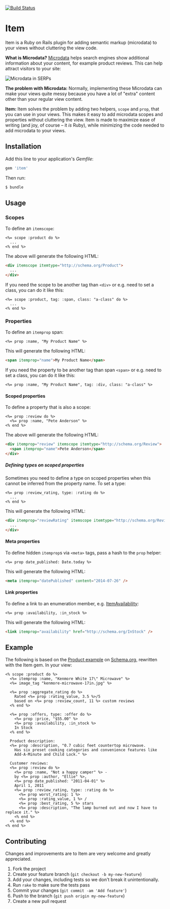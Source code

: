 [![Build Status](https://secure.travis-ci.org/lassebunk/item.png)](http://travis-ci.org/lassebunk/item)

# Item

Item is a Ruby on Rails plugin for adding semantic markup (microdata) to your views without cluttering the view code.

**What is Microdata?** [Microdata](http://schema.org) helps search engines show additional information about your content, for example product reviews.
This can help attract visitors to your site:

![Microdata in SERPs](http://i.imgur.com/bCi0GHF.png)

**The problem with Microdata:** Normally, implementing these Microdata can make your views quite messy because you have a lot of "extra" content other than your regular view content.

**Item:** Item solves the problem by adding two helpers, `scope` and `prop`, that you can use in your views.
This makes it easy to add microdata scopes and properties without cluttering the view. Item is made to maximize ease of writing (and joy, of course – it *is* Ruby), while minimizing the code needed to add microdata to your views.

## Installation

Add this line to your application's *Gemfile*:

```ruby
gem 'item'
```

Then run:

```bash
$ bundle
```

## Usage

### Scopes

To define an `itemscope`:

```erb
<%= scope :product do %>
  ...
<% end %>
```

The above will generate the following HTML:

```html
<div itemscope itemtype="http://schema.org/Product">
  ...
</div>
```

If you need the scope to be another tag than `<div>` or e.g. need to set a class, you can do it like this:

```erb
<%= scope :product, tag: :span, class: "a-class" do %>
  ...
<% end %>
```

### Properties

To define an `itemprop` span:

```erb
<%= prop :name, "My Product Name" %>
```

This will generate the following HTML:

```html
<span itemprop="name">My Product Name</span>
```

If you need the property to be another tag than span `<span>` or e.g. need to set a class, you can do it like this:

```erb
<%= prop :name, "My Product Name", tag: :div, class: "a-class" %>
```

#### Scoped properties

To define a property that is also a scope:

```erb
<%= prop :review do %>
  <%= prop :name, "Pete Anderson" %>
<% end %>
```

The above will generate the following HTML:

```html
<div itemprop="review" itemscope itemtype="http://schema.org/Review">
  <span itemprop="name">Pete Anderson</span>
</div>
```

##### Defining types on scoped properties

Sometimes you need to define a type on scoped properties when this cannot be inferred from the property name. To set a type:

```erb
<%= prop :review_rating, type: :rating do %>
  ...
<% end %>
```

This will generate the following HTML:

```html
<div itemprop="reviewRating" itemscope itemtype="http://schema.org/Review">
  ...
</div>
```


#### Meta properties

To define hidden `itemprop`s via `<meta>` tags, pass a hash to the `prop` helper:

```erb
<%= prop date_published: Date.today %>
```

This will generate the following HTML:

```html
<meta itemprop="datePublished" content="2014-07-26" />
```

#### Link properties

To define a link to an enumeration member, e.g. [ItemAvailability](http://schema.org/ItemAvailability):

```erb
<%= prop :availability, :in_stock %>
```

This will generate the following HTML:

```html
<link itemprop="availability" href="http://schema.org/InStock" />
```

## Example

The following is based on the [Product example](http://schema.org/Product) on [Schema.org](http://schema.org), rewritten with the Item gem. In your view:

```erb
<% scope :product do %>
  <%= itemprop :name, "Kenmore White 17\" Microwave" %>
  <%= image_tag "kenmore-microwave-17in.jpg" %>

  <%= prop :aggregate_rating do %>
    Rated <%= prop :rating_value, 3.5 %>/5
    based on <%= prop :review_count, 11 %> custom reviews
  <% end %>

  <%= prop :offers, type: :offer do %>
    <%= prop :price, "$55.00" %>
    <%= prop :availability, :in_stock %>
    In Stock
  <% end %>

  Product description:
  <%= prop :description, "0.7 cubic feet countertop microwave.
    Has six preset cooking categories and convenience features like
    Add-A-Minute and Child Lock." %>

  Customer reviews:
  <%= prop :review do %>
    <%= prop :name, "Not a happy camper" %> -
    by <%= prop :author, "Ellie" %>,
    <%= prop date_published: "2011-04-01" %>
    April 1, 2011
    <%= prop :review_rating, type: :rating do %>
      <%= prop worst_rating: 1 %>
      <%= prop :rating_value, 1 %> /
      <%= prop :best_rating, 5 %> stars
      <%= prop :description, "The lamp burned out and now I have to replace it." %>
    <% end %>
  <% end %>
<% end %>
```

## Contributing

Changes and improvements are to Item are very welcome and greatly appreciated.

1. Fork the project
2. Create your feature branch (`git checkout -b my-new-feature`)
3. Add your changes, including tests so we don't break it unintentionally.
4. Run `rake` to make sure the tests pass
5. Commit your changes (`git commit -am 'Add feature'`)
6. Push to the branch (`git push origin my-new-feature`)
7. Create a new pull request